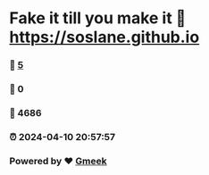 # Fake it till you make it :link: https://soslane.github.io 
### :page_facing_up: [5](https://soslane.github.io/tag.html) 
### :speech_balloon: 0 
### :hibiscus: 4686 
### :alarm_clock: 2024-04-10 20:57:57 
### Powered by :heart: [Gmeek](https://github.com/Meekdai/Gmeek)
